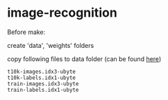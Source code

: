 image-recognition
=================
Before make:

create 'data', 'weights' folders

copy following files to data folder (can be found [here](http://yann.lecun.com/exdb/mnist/))

    t10k-images.idx3-ubyte
    t10k-labels.idx1-ubyte
    train-images.idx3-ubyte
    train-labels.idx1-ubyte
    
